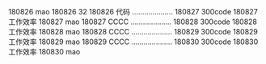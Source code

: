 180826  mao
180826  32
180826  代码
....................
180827  300code
180827  工作效率
180827  mao
180827  CCCC
....................
180828  300code
180828  工作效率
180828  mao
180828  CCCC
....................
180829  300code
180829  工作效率
180829  mao
180829  CCCC
....................
180830  300code
180830  工作效率
180830  mao
